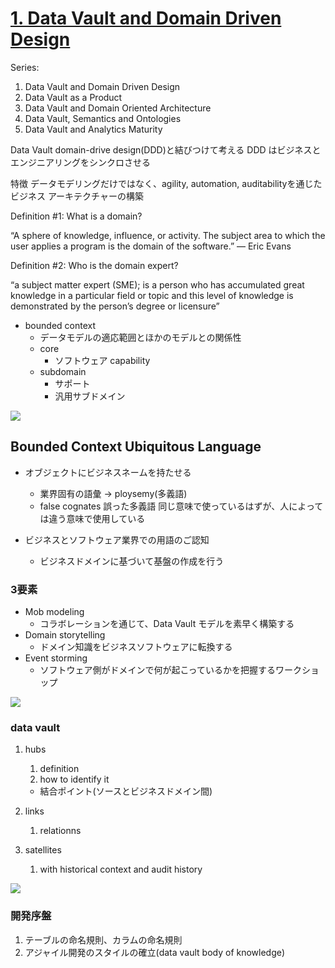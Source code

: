 # [1. Data Vault and Domain Driven Design](https://medium.com/snowflake/1-data-vault-and-domain-driven-design-d1f8c5a4ed2)

Series:
1. Data Vault and Domain Driven Design
2. Data Vault as a Product
3. Data Vault and Domain Oriented Architecture
4. Data Vault, Semantics and Ontologies
5. Data Vault and Analytics Maturity

Data Vault
domain-drive design(DDD)と結びつけて考える
DDD はビジネスとエンジニアリングをシンクロさせる

特徴
データモデリングだけではなく、agility, automation, auditabilityを通じたビジネス アーキテクチャーの構築

Definition #1: What is a domain?

“A sphere of knowledge, influence, or activity. The subject area to which the user applies a program is the domain of the software.” — Eric Evans

Definition #2: Who is the domain expert?

“a subject matter expert (SME); is a person who has accumulated great knowledge in a particular field or topic and this level of knowledge is demonstrated by the person’s degree or licensure”

- bounded context
  - データモデルの適応範囲とほかのモデルとの関係性
  - core
    - ソフトウェア capability
  - subdomain
    - サポート
    - 汎用サブドメイン

![](https://miro.medium.com/max/828/1*sCUxwBVlzpPijFPb-ntoVQ.webp)

## Bounded Context Ubiquitous Language
- オブジェクトにビジネスネームを持たせる
  - 業界固有の語彙 → ploysemy(多義語)
  - false cognates 誤った多義語 同じ意味で使っているはずが、人によっては違う意味で使用している

- ビジネスとソフトウェア業界での用語のご認知
  - ビジネスドメインに基づいて基盤の作成を行う

### 3要素
- Mob modeling
  - コラボレーションを通じて、Data Vault モデルを素早く構築する
- Domain storytelling
  - ドメイン知識をビジネスソフトウェアに転換する
- Event storming
  - ソフトウェア側がドメインで何が起こっているかを把握するワークショップ

![](https://miro.medium.com/max/1100/1*dETtc2ngKLUK9K39B_hTHg.webp)

### data vault
1. hubs
   1. definition
   2. how to identify it
   - 結合ポイント(ソースとビジネスドメイン間)

2. links
   1. relationns
3. satellites
   1. with historical context and audit history

![](https://miro.medium.com/max/1100/1*l3P_dgy_JyepmpkYDpUfMg.webp)

### 開発序盤
  1. テーブルの命名規則、カラムの命名規則
  2. アジャイル開発のスタイルの確立(data vault body of knowledge)
